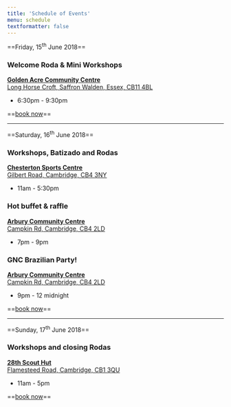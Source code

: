 ```yaml
---
title: 'Schedule of Events'
menu: schedule
textformatter: false
---
```


==Friday, 15<sup>th</sup> June 2018==

### Welcome Roda & Mini Workshops
[**Golden Acre Community Centre**  
Long Horse Croft,
Saffron Walden, Essex, CB11 4BL](https://goo.gl/maps/74EXohV3jAK2)
* 6:30pm - 9:30pm

==<a href="#info">book now</a>==

---

==Saturday, 16<sup>th</sup> June 2018==

### Workshops, Batizado and Rodas
[**Chesterton Sports Centre**  
Gilbert Road,
Cambridge, CB4 3NY](https://goo.gl/maps/Zp3w3X9Xhs32)
* 11am - 5:30pm

### Hot buffet & raffle
[**Arbury Community Centre**  
Campkin Rd,
Cambridge, CB4 2LD](https://goo.gl/maps/hJyerpjLe1A2)
* 7pm - 9pm

### GNC Brazilian Party!
[**Arbury Community Centre**  
Campkin Rd,
Cambridge, CB4 2LD](https://goo.gl/maps/hJyerpjLe1A2)
* 9pm - 12 midnight

==<a href="#info">book now</a>==

---

==Sunday, 17<sup>th</sup> June 2018==

### Workshops and closing Rodas
[**28th Scout Hut**  
Flamesteed Road,
Cambridge, CB1 3QU](https://goo.gl/maps/wSZbnx9icyn)
* 11am - 5pm

==<a href="#info">book now</a>==
